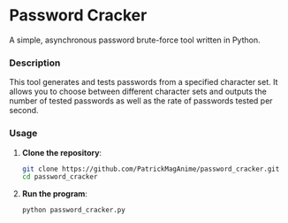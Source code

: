 
# Password Cracker

A simple, asynchronous password brute-force tool written in Python.

### Description
This tool generates and tests passwords from a specified character set. It allows you to choose between different character sets and outputs the number of tested passwords as well as the rate of passwords tested per second.

### Usage
1. **Clone the repository**:
   ```sh
   git clone https://github.com/PatrickMagAnime/password_cracker.git
   cd password_cracker
   ```

2. **Run the program**:
   ```sh
   python password_cracker.py
   ```
